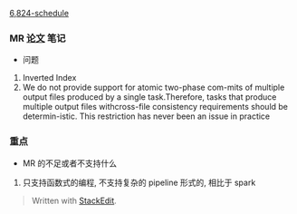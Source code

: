 [6,824-schedule](https://pdos.csail.mit.edu/6.824/schedule.html)


###  MR [论文](https://pdos.csail.mit.edu/6.824/papers/mapreduce.pdf) 笔记
* 问题
1. Inverted Index
2. We do not provide support for atomic two-phase com-mits of multiple output files produced by a single task.Therefore, tasks that produce multiple output files withcross-file consistency requirements should be determin-istic. This restriction has never been an issue in practice


### 重点
* MR 的不足或者不支持什么
1. 只支持函数式的编程, 不支持复杂的 pipeline 形式的, 相比于 spark 





> Written with [StackEdit](https://stackedit.io/).
<!--stackedit_data:
eyJoaXN0b3J5IjpbMTE1ODI2MjA3MSwtMTM0MTA0MjQ1Ml19
-->